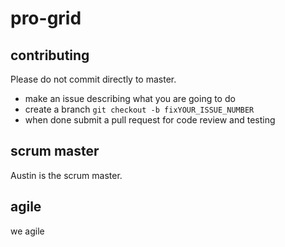 pro-grid
===

contributing
---
Please do not commit directly to master.
 - make an issue describing what you are going to do
 - create a branch `git checkout -b fixYOUR_ISSUE_NUMBER`
 - when done submit a pull request for code review and testing

scrum master
---
Austin is the scrum master.

agile
---
we agile
